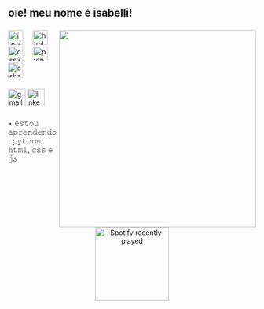 <h2 align="left">oie! meu nome é isabelli!</h2>

###

<img align="right" height="400" src="https://64.media.tumblr.com/4838640a23b50bf6ac09ad5c7e27060d/tumblr_inline_n25dvdMbDm1qhwjx8.gif"  />

###

<div align="left">
  <img src="https://cdn.jsdelivr.net/gh/devicons/devicon/icons/javascript/javascript-original.svg" height="30" alt="javascript logo"  />
  <img width="12" />
  <img src="https://cdn.jsdelivr.net/gh/devicons/devicon/icons/html5/html5-original.svg" height="30" alt="html5 logo"  />
  <img width="12" />
  <img src="https://cdn.jsdelivr.net/gh/devicons/devicon/icons/css3/css3-original.svg" height="30" alt="css3 logo"  />
  <img width="12" />
  <img src="https://cdn.jsdelivr.net/gh/devicons/devicon/icons/python/python-original.svg" height="30" alt="python logo"  />
  <img width="12" />
  <img src="https://cdn.jsdelivr.net/gh/devicons/devicon/icons/csharp/csharp-original.svg" height="30" alt="csharp logo"  />
</div>

###

<div align="left">
  <img src="https://img.shields.io/static/v1?message=Gmail&logo=gmail&label=&color=D14836&logoColor=white&labelColor=&style=for-the-badge" height="35" alt="gmail logo"  />
  <img src="https://img.shields.io/static/v1?message=LinkedIn&logo=linkedin&label=&color=0077B5&logoColor=white&labelColor=&style=for-the-badge" height="35" alt="linkedin logo"  />
</div>

###

<p align="left">⋆ 𝚎𝚜𝚝𝚘𝚞 𝚊𝚙𝚛𝚎𝚗𝚍𝚎𝚗𝚍𝚘, 𝚙𝚢𝚝𝚑𝚘𝚗, 𝚑𝚝𝚖𝚕, 𝚌𝚜𝚜 𝚎 𝚓𝚜</p>

###

<div align="center">
  <a href="https://open.spotify.com/user/31v24stnlnagvkiwnmkla3vfxkk4">
    <img src="https://spotify-recently-played-readme.vercel.app/api?user=31v24stnlnagvkiwnmkla3vfxkk4&count=2" height="150" alt="Spotify recently played"  />
  </a>
</div>

###
